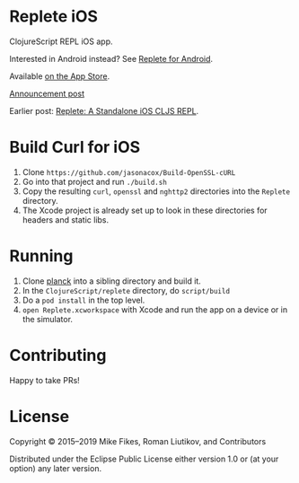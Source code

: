 # Replete iOS

ClojureScript REPL iOS app.

Interested in Android instead? See [Replete for Android](https://github.com/replete-repl/replete-android).

Available [on the App Store](https://itunes.apple.com/us/app/replete/id1013465639?ls=1&mt=8).

[Announcement post](http://blog.fikesfarm.com/posts/2015-07-20-ios-clojurescript-repl-available-in-app-store.html)

Earlier post: [Replete: A Standalone iOS CLJS REPL](http://blog.fikesfarm.com/posts/2015-06-27-replete-a-standalone-ios-cljs-repl.html).

# Build Curl for iOS

1. Clone `https://github.com/jasonacox/Build-OpenSSL-cURL`
1. Go into that project and run `./build.sh`
1. Copy the resulting `curl`, `openssl` and `nghttp2` directories into the `Replete` directory.
1. The Xcode project is already set up to look in these directories for headers and static libs.

# Running

1. Clone [planck](https://github.com/mfikes/planck) into a sibling directory and build it.
1. In the `ClojureScript/replete` directory, do `script/build`
1. Do a `pod install` in the top level.
1. `open Replete.xcworkspace` with Xcode and run the app on a device or in the simulator.

# Contributing

Happy to take PRs!

# License

Copyright © 2015–2019 Mike Fikes, Roman Liutikov, and Contributors

Distributed under the Eclipse Public License either version 1.0 or (at your option) any later version.
